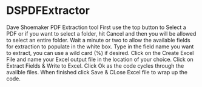 # DSPDFExtractor
Dave Shoemaker PDF Extraction tool
First use the top button to Select a PDF or if you want to select a folder, hit Cancel and then you will be allowed to select an entire folder.
Wait a minute or two to allow the available fields for extraction to populate in the white box.
Type in the field name you want to extract, you can use a wild card (%) if desired.
Click on the Create Excel File and name your Excel output file in the location of your choice.
Click on Extract Fields & Write to Excel.
Click Ok as the code cycles through the availble files.
When finished click Save & CLose Excel file to wrap up the code.
